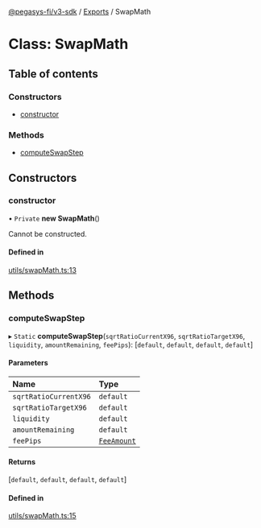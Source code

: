 [@pegasys-fi/v3-sdk](../README.md) / [Exports](../modules.md) / SwapMath

# Class: SwapMath

## Table of contents

### Constructors

- [constructor](SwapMath.md#constructor)

### Methods

- [computeSwapStep](SwapMath.md#computeswapstep)

## Constructors

### constructor

• `Private` **new SwapMath**()

Cannot be constructed.

#### Defined in

[utils/swapMath.ts:13](https://github.com/Pegasys-fi/v3-sdk/blob/08a7c05/src/utils/swapMath.ts#L13)

## Methods

### computeSwapStep

▸ `Static` **computeSwapStep**(`sqrtRatioCurrentX96`, `sqrtRatioTargetX96`, `liquidity`, `amountRemaining`, `feePips`): [`default`, `default`, `default`, `default`]

#### Parameters

| Name | Type |
| :------ | :------ |
| `sqrtRatioCurrentX96` | `default` |
| `sqrtRatioTargetX96` | `default` |
| `liquidity` | `default` |
| `amountRemaining` | `default` |
| `feePips` | [`FeeAmount`](../enums/FeeAmount.md) |

#### Returns

[`default`, `default`, `default`, `default`]

#### Defined in

[utils/swapMath.ts:15](https://github.com/Pegasys-fi/v3-sdk/blob/08a7c05/src/utils/swapMath.ts#L15)
